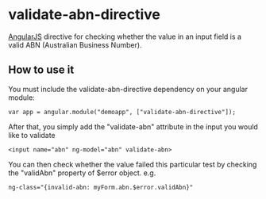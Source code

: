 # validate-abn-directive

[AngularJS](http://angularjs.org/) directive for checking whether the value in an input field is a valid ABN
(Australian Business Number).

## How to use it

You must include the validate-abn-directive dependency on your angular module:

    var app = angular.module("demoapp", ["validate-abn-directive"]);

After that, you simply add the "validate-abn" attribute in the input you would like to validate

    <input name="abn" ng-model="abn" validate-abn>

You can then check whether the value failed this particular test by checking the "validAbn" property of $error object.
 e.g.

    ng-class="{invalid-abn: myForm.abn.$error.validAbn}"
